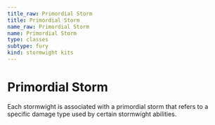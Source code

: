 ```yaml
---
title_raw: Primordial Storm
title: Primordial Storm
name_raw: Primordial Storm
name: Primordial Storm
type: classes
subtype: fury
kind: stormwight kits
---
```


# Primordial Storm

Each stormwight is associated with a primordial storm that refers to a specific damage type used by certain stormwight abilities.
